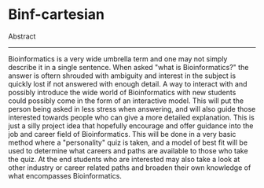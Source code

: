# Binf-cartesian

Abstract
____________________________________

Bioinformatics is a very wide umbrella term and one may not simply describe it in a single sentence. When asked "what is Bioinformatics?" the answer is oftern shrouded with ambiguity and interest in the subject is quickly lost if not answered with enough detail. A way to interact with and possibly introduce the wide world of Bioinformatics with new students could possibly come in the form of an interactive model. This will put the person being asked in less stress when answering, and will also guide those interested towards people who can give a more detailed explanation. This is just a silly project idea that hopefully encourage and offer guidance into the job and career field of Bioinformatics. This will be done in a very basic method where a "personality" quiz is taken, and a model of best fit will be used to determine what careers and paths are available to those who take the quiz. At the end students who are interested may also take a look at other industry or career related paths and broaden their own knowledge of what encompasses Bioinformatics.
